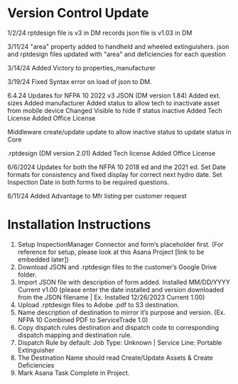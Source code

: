 
# Version Control Update
1/2/24
rptdesign file is v3 in DM records
json file is v1.03 in DM

3/11/24
"area" property added to handheld and wheeled extinguishers.
json and rptdesign files updated with "area" and deficiencies for each question

3/14/24
Added Victory to properties_manufacturer

3/19/24
Fixed Syntax error on load of json to DM.

6.4.24  Updates for NFPA 10 2022 v3
JSON (DM version 1.84)
Added ext. sizes
Added manufacturer
Added status to allow tech to inactivate asset from mobile device
Changed Visible to hide if status inactive
Added Tech License
Added Office License

Middleware
create/update 
update to allow inactive status to update status in Core

.rptdesign  (DM version 2.01)
Added Tech license 
Added Office License

6/6/2024 Updates for both the NFPA 10 2018 ed and the 2021 ed. 
Set Date formats for consistency and fixed display for correct next hydro date. 
Set Inspection Date in both forms to be required questions.

6/11/24 Added Advantage to Mfr listing per customer request

# Installation Instructions
1. Setup InspectionManager Connector and form’s placeholder first. (For reference for setup, please look at this Asana Project [link to be embedded later])
2. Download JSON and .rptdesign files to the customer’s Google Drive folder. 
3. Import JSON file with description of form added. Installed MM/DD/YYYY Current v1.00 (please enter the date installed and version downloaded from the JSON filename | Ex. Installed 12/26/2023 Current 1.00)
4. Upload .rptdesign files to Adobe .pdf to S3 destination.
5. Name description of destination to mirror it’s purpose and version. (Ex. NFPA 10 Combined PDF to ServiceTrade 1.0)
6. Copy dispatch rules destination and dispatch code to corresponding dispatch mapping and destination rule.
7. Dispatch Rule by default: Job Type: Unknown | Service Line: Portable Extinguisher
8. The Destination Name should read Create/Update Assets & Create Deficiencies
9. Mark Asana Task Complete in Project.

